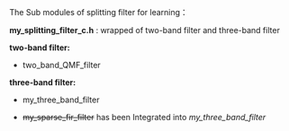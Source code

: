 The Sub modules of splitting filter for learning：

**my_splitting_filter_c.h** : wrapped of two-band filter and three-band filter

**two-band filter:**

- two_band_QMF_filter

**three-band filter:**

- my_three_band_filter

- ~~my_sparse_fir_filter~~  has been Integrated into *my_three_band_filter* 

